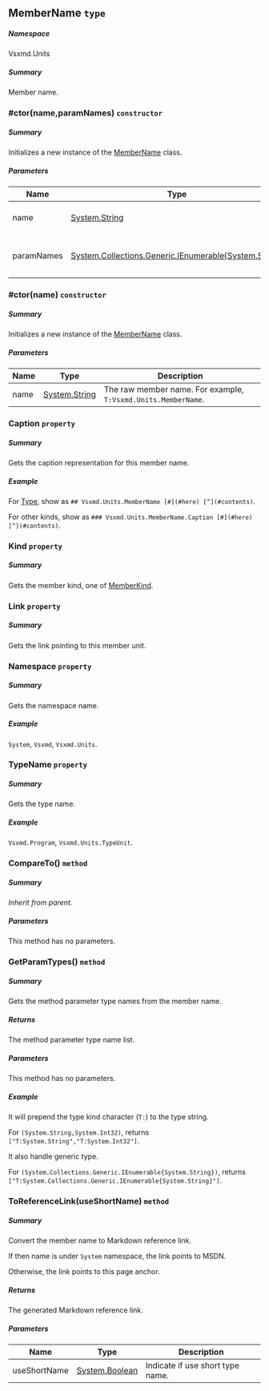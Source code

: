 <a name='T-Vsxmd-Units-MemberName'></a>
## MemberName `type`

##### Namespace

Vsxmd.Units

##### Summary

Member name.

<a name='M-Vsxmd-Units-MemberName-#ctor-System-String,System-Collections-Generic-IEnumerable{System-String}-'></a>
### #ctor(name,paramNames) `constructor`

##### Summary

Initializes a new instance of the [MemberName](/Vsxmd-Units-MemberName.md/#T-Vsxmd-Units-MemberName) class.

##### Parameters

| Name | Type | Description |
| ---- | ---- | ----------- |
| name | [System.String](http://msdn.microsoft.com/query/dev14.query?appId=Dev14IDEF1&l=EN-US&k=k:System.String) | The raw member name. For example, `T:Vsxmd.Units.MemberName`. |
| paramNames | [System.Collections.Generic.IEnumerable{System.String}](http://msdn.microsoft.com/query/dev14.query?appId=Dev14IDEF1&l=EN-US&k=k:System.Collections.Generic.IEnumerable) | The parameter names. It is only used when member kind is [Constructor](/Vsxmd-Units-MemberKind.md/#F-Vsxmd-Units-MemberKind-Constructor) or [Method](/Vsxmd-Units-MemberKind.md/#F-Vsxmd-Units-MemberKind-Method). |

<a name='M-Vsxmd-Units-MemberName-#ctor-System-String-'></a>
### #ctor(name) `constructor`

##### Summary

Initializes a new instance of the [MemberName](/Vsxmd-Units-MemberName.md/#T-Vsxmd-Units-MemberName) class.

##### Parameters

| Name | Type | Description |
| ---- | ---- | ----------- |
| name | [System.String](http://msdn.microsoft.com/query/dev14.query?appId=Dev14IDEF1&l=EN-US&k=k:System.String) | The raw member name. For example, `T:Vsxmd.Units.MemberName`. |

<a name='P-Vsxmd-Units-MemberName-Caption'></a>
### Caption `property`

##### Summary

Gets the caption representation for this member name.

##### Example

For [Type](/Vsxmd-Units-MemberKind.md/#F-Vsxmd-Units-MemberKind-Type), show as `## Vsxmd.Units.MemberName [#](#here) [^](#contents)`.

For other kinds, show as `### Vsxmd.Units.MemberName.Caption [#](#here) [^](#contents)`.

<a name='P-Vsxmd-Units-MemberName-Kind'></a>
### Kind `property`

##### Summary

Gets the member kind, one of [MemberKind](/Vsxmd-Units-MemberKind.md/#T-Vsxmd-Units-MemberKind).

<a name='P-Vsxmd-Units-MemberName-Link'></a>
### Link `property`

##### Summary

Gets the link pointing to this member unit.

<a name='P-Vsxmd-Units-MemberName-Namespace'></a>
### Namespace `property`

##### Summary

Gets the namespace name.

##### Example

`System`, `Vsxmd`, `Vsxmd.Units`.

<a name='P-Vsxmd-Units-MemberName-TypeName'></a>
### TypeName `property`

##### Summary

Gets the type name.

##### Example

`Vsxmd.Program`, `Vsxmd.Units.TypeUnit`.

<a name='M-Vsxmd-Units-MemberName-CompareTo-Vsxmd-Units-MemberName-'></a>
### CompareTo() `method`

##### Summary

*Inherit from parent.*

##### Parameters

This method has no parameters.

<a name='M-Vsxmd-Units-MemberName-GetParamTypes'></a>
### GetParamTypes() `method`

##### Summary

Gets the method parameter type names from the member name.

##### Returns

The method parameter type name list.

##### Parameters

This method has no parameters.

##### Example

It will prepend the type kind character (`T:`) to the type string.

For `(System.String,System.Int32)`, returns `["T:System.String","T:System.Int32"]`.

It also handle generic type.

For `(System.Collections.Generic.IEnumerable{System.String})`, returns `["T:System.Collections.Generic.IEnumerable{System.String}"]`.

<a name='M-Vsxmd-Units-MemberName-ToReferenceLink-System-Boolean-'></a>
### ToReferenceLink(useShortName) `method`

##### Summary

Convert the member name to Markdown reference link.

If then name is under `System` namespace, the link points to MSDN.

Otherwise, the link points to this page anchor.

##### Returns

The generated Markdown reference link.

##### Parameters

| Name | Type | Description |
| ---- | ---- | ----------- |
| useShortName | [System.Boolean](http://msdn.microsoft.com/query/dev14.query?appId=Dev14IDEF1&l=EN-US&k=k:System.Boolean) | Indicate if use short type name. |
